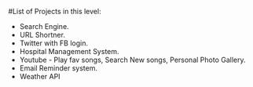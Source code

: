 #List of Projects in this level:

* Search Engine.
* URL Shortner.
* Twitter with FB login.
* Hospital Management System.
* Youtube - Play fav songs, Search New songs, Personal Photo Gallery.
* Email Reminder system.
* Weather API
